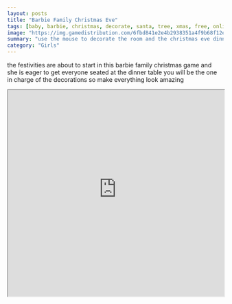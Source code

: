 ```yaml
---
layout: posts
title: "Barbie Family Christmas Eve"
tags: [baby, barbie, christmas, decorate, santa, tree, xmas, free, online, games, oyna, game, free, games, play, play, games]
image: "https://img.gamedistribution.com/6fbd841e2e4b2938351a4f9b68f12e6b.jpg"
summary: "use the mouse to decorate the room and the christmas eve dinner table  free online games oyna game free games play play games"
category: "Girls"
---
```


the festivities are about to start in this barbie family christmas game and she is eager to get everyone seated at the dinner table you will be the one in charge of the decorations so make everything look amazing

<iframe width="100%" height="480px;" src="https://flash.gamedistribution.com?game=6fbd841e2e4b2938351a4f9b68f12e6b"></iframe>